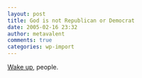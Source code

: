 ```yaml
---
layout: post
title: God is not Republican or Democrat
date: 2005-02-16 23:32
author: metavalent
comments: true
categories: wp-import
---
```

<a href="https://web.archive.org/web/*/https://awebcamdarkly.com/">Wake up</a>, people.
